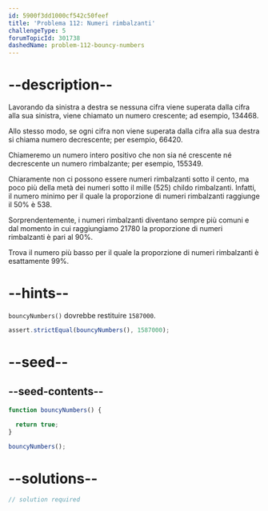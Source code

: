 ```yaml
---
id: 5900f3dd1000cf542c50feef
title: 'Problema 112: Numeri rimbalzanti'
challengeType: 5
forumTopicId: 301738
dashedName: problem-112-bouncy-numbers
---
```


# --description--

Lavorando da sinistra a destra se nessuna cifra viene superata dalla cifra alla sua sinistra, viene chiamato un numero crescente; ad esempio, 134468.

Allo stesso modo, se ogni cifra non viene superata dalla cifra alla sua destra si chiama numero decrescente; per esempio, 66420.

Chiameremo un numero intero positivo che non sia né crescente né decrescente un numero rimbalzante; per esempio, 155349.

Chiaramente non ci possono essere numeri rimbalzanti sotto il cento, ma poco più della metà dei numeri sotto il mille (525) childo rimbalzanti. Infatti, il numero minimo per il quale la proporzione di numeri rimbalzanti raggiunge il 50% è 538.

Sorprendentemente, i numeri rimbalzanti diventano sempre più comuni e dal momento in cui raggiungiamo 21780 la proporzione di numeri rimbalzanti è pari al 90%.

Trova il numero più basso per il quale la proporzione di numeri rimbalzanti è esattamente 99%.

# --hints--

`bouncyNumbers()` dovrebbe restituire `1587000`.

```js
assert.strictEqual(bouncyNumbers(), 1587000);
```

# --seed--

## --seed-contents--

```js
function bouncyNumbers() {

  return true;
}

bouncyNumbers();
```

# --solutions--

```js
// solution required
```
